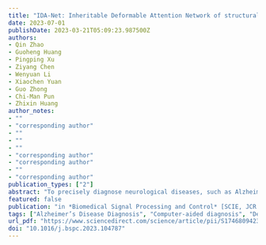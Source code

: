 ```yaml
---
title: "IDA-Net: Inheritable Deformable Attention Network of structural MRI for Alzheimer’s Disease Diagnosis"
date: 2023-07-01
publishDate: 2023-03-21T05:09:23.987500Z
authors:
- Qin Zhao
- Guoheng Huang
- Pingping Xu
- Ziyang Chen
- Wenyuan Li
- Xiaochen Yuan
- Guo Zhong
- Chi-Man Pun
- Zhixin Huang
author_notes:
- ""
- "corresponding author"
- ""
- ""
- ""
- "corresponding author"
- "corresponding author"
- ""
- "corresponding author"
publication_types: ["2"]
abstract: "To precisely diagnose neurological diseases, such as Alzheimer’s disease, clinicians need to observe the microstructural changes of local brain atrophy with the help of structural magnetic resonance image (sMRI). Some Convolutional Neural Networks (CNNs) have recently achieved excellent performance in auxiliary clinicians to provide the diagnosis suggestion. However, there still exist several challenges. Foremost, several researchers manually predefine some regions of interest (ROIs) as the input of the CNN-based networks, which impedes the model’s robustness and interpretability of clinical applications. Second, since the position relevance of pathological features interferes with the surrounding tissue regions in ROIs, it is hard for the current CNN-based networks to extract the microstructural changes of these ROIs precisely. To address the above challenges, we optimize the Transformer structure for Alzheimer’s Disease Diagnosis and propose an Inheritable Deformable Attention Network (IDA-Net). Specifically, the IDA-Net mainly comprises the 3D Deformable Self-Attention module and the Inheritable 3D Deformable Self-Attention module. The 3D Deformable Self-Attention module can automatically adjust the position and scale of the selected patches according to the structural changes in sMRI. Furthermore, the Inheritable 3D Deformable Self-Attention module can locate and output relatively important regions with discriminative features in sMRI, which can assist physicians in the clinical diagnosis. Our proposed IDA-Net method is evaluated on the sMRI of 2813 subjects from ADNI and AIBL datasets. The results show that our IDA-Net method behaves better than several state-of-the-art methods in classification performance and model generalization."
featured: false
publication: "in *Biomedical Signal Processing and Control* [SCIE, JCR Q2, Impact Factor: 5.076 | Citescore: 6.9]"
tags: ["Alzheimer’s Disease Diagnosis", "Computer-aided diagnosis", "Deep learning", "Deformation", "Inheritance", "Self-attention", "Structural magnetic resonance image", "Transformer"]
url_pdf: "https://www.sciencedirect.com/science/article/pii/S1746809423002203"
doi: "10.1016/j.bspc.2023.104787"
---
```


